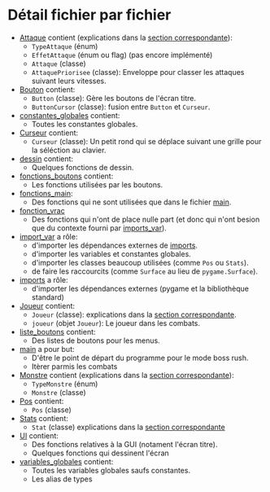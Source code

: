 # Détail fichier par fichier
+ [Attaque](../sources/Attaque.py) contient (explications dans la [section correspondante](#les-attaques)):
	- `TypeAttaque` (énum)
	- `EffetAttaque` (énum ou flag) (pas encore implémenté)
	- `Attaque` (classe)
	- `AttaquePriorisee` (classe): Enveloppe pour classer les attaques suivant leurs vitesses.
+ [Bouton](../sources/Bouton.py) contient:
	- `Button` (classe): Gère les boutons de l'écran titre.
	- `ButtonCursor` (classe): fusion entre `Button` et `Curseur`.
+ [constantes_globales](../sources/constantes_globales.py) contient:
	- Toutes les constantes globales.
+ [Curseur](../sources/Curseur.py) contient:
	- `Curseur` (classe): Un petit rond qui se déplace suivant une grille pour la séléction au clavier.
+ [dessin](../sources/dessin.py) contient:
	- Quelques fonctions de dessin.
+ [fonctions_boutons](../sources/fonctions_boutons.py) contient:
	- Les fonctions utilisées par les boutons.
+ [fonctions_main](../sources/fonctions_main.py):
	- Des fonctions qui ne sont utilisées que dans le fichier [main](../sources/main.py).
+ [fonction_vrac](../sources/fonctions_vrac.py)
	- Des fonctions qui n'ont de place nulle part (et donc qui n'ont besion que du contexte fourni par [imports_var](../sources/imports_var.py)).
+ [import_var](../sources/import_var.py) a rôle:
	- d'importer les dépendances externes de [imports](../sources/imports.py).
	- d'importer les variables et constantes globales.
	- d'importer les classes beaucoup utilisées (comme `Pos` ou `Stats`).
	- de faire les raccourcits (comme `Surface` au lieu de `pygame.Surface`).
+ [imports](../sources/imports.py) a rôle:
	- d'importer les dépendances externes (pygame et la bibliothèque standard)
+ [Joueur](../sources/Joueur.py) contient:
	- `Joueur` (classe): explications dans la [section correspondante](#joueur).
	- `joueur` (objet `Joueur`): Le joueur dans les combats.
+ [liste_boutons](../sources/liste_boutons.py) contient:
	- Des listes de boutons pour les menus.
+ [main](../sources/main.py) a pour but:
	- D'être le point de départ du programme pour le mode boss rush.
	- Itèrer parmis les combats
+ [Monstre](../sources/Monstre.py) contient (explications dans la [section correspondante](#monstre)):
	- `TypeMonstre` (énum)
	- `Monstre` (classe)
+ [Pos](../sources/Pos.py) contient:
	- `Pos` (classe)
+ [Stats](../sources/Stats.py) contient:
	- `Stat` (classe) explications dans la [section correspondante](#les-stats)
+ [UI](../sources/UI.py) contient:
	- Des fonctions relatives à la GUI (notament l'écran titre).
	- Quelques fonctions qui dessinent l'écran
+ [variables_globales](../sources/variables_globales.py) contient:
	- Toutes les variables globales saufs constantes.
	- Les alias de types